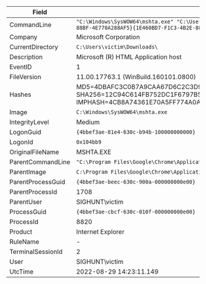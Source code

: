 | **Field**             | **Value**                                                                                                                                                                      |
|-----------------------|--------------------------------------------------------------------------------------------------------------------------------------------------------------------------------|
| CommandLine           | `"C:\Windows\SysWOW64\mshta.exe" "C:\Users\victim\Downloads\update.hta" {1E460BD7-F1C3-4B2E-88BF-4E770A288AF5}{1E460BD7-F1C3-4B2E-88BF-4E770A288AF5}`                          |
| Company               | Microsoft Corporation                                                                                                                                                         |
| CurrentDirectory      | `C:\Users\victim\Downloads\`                                                                                                                                                  |
| Description           | Microsoft (R) HTML Application host                                                                                                                                           |
| EventID               | 1                                                                                                                                                                              |
| FileVersion           | 11.00.17763.1 (WinBuild.160101.0800)                                                                                                                                           |
| Hashes                | MD5=4DBAFC3C0B7A9CAA67D6C2C3D99422F2, SHA256=12C94C614FB752DC1F6797B5FB3AD67719E3C924FACDA35DC36792C8E5AC45FC, IMPHASH=4CB8A74361E70A5FF774A0A1A7C65989 |
| Image                 | `C:\Windows\SysWOW64\mshta.exe`                                                                                                                                               |
| IntegrityLevel        | Medium                                                                                                                                                                        |
| LogonGuid             | `{4bbef3ae-81e4-630c-b94b-100000000000}`                                                                                                                                      |
| LogonId               | `0x104bb9`                                                                                                                                                                    |
| OriginalFileName      | MSHTA.EXE                                                                                                                                                                     |
| ParentCommandLine     | `"C:\Program Files\Google\Chrome\Application\chrome.exe"`                                                                                                                     |
| ParentImage           | `C:\Program Files\Google\Chrome\Application\chrome.exe`                                                                                                                       |
| ParentProcessGuid     | `{4bbef3ae-beec-630c-900a-000000000e00}`                                                                                                                                      |
| ParentProcessId       | 1708                                                                                                                                                                          |
| ParentUser            | SIGHUNT\victim                                                                                                                                                                |
| ProcessGuid           | `{4bbef3ae-cbcf-630c-010f-000000000e00}`                                                                                                                                      |
| ProcessId             | 8820                                                                                                                                                                          |
| Product               | Internet Explorer                                                                                                                                                             |
| RuleName              | -                                                                                                                                                                             |
| TerminalSessionId     | 2                                                                                                                                                                              |
| User                  | SIGHUNT\victim                                                                                                                                                                |
| UtcTime               | 2022-08-29 14:23:11.149                                                                                                                                                        |
